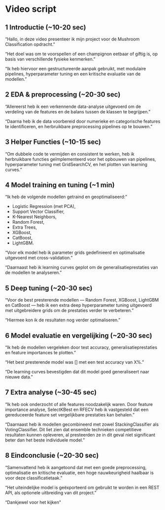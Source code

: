 # Video script

## 1 Introductie (~10-20 sec)

“Hallo, in deze video presenteer ik mijn project voor de Mushroom Classification opdracht.”

“Het doel was om te voorspellen of een champignon eetbaar of giftig is, op basis van verschillende fysieke kenmerken.”

“Ik heb hiervoor een gestructureerde aanpak gebruikt, met modulaire pipelines, hyperparameter tuning en een kritische evaluatie van de modellen.”

## 2 EDA & preprocessing (~20-30 sec)

“Allereerst heb ik een verkennende data-analyse uitgevoerd om de verdeling van de features en de balans tussen de klassen te begrijpen.”

“Daarna heb ik de data voorbereid door numerieke en categorische features te identificeren, en herbruikbare preprocessing pipelines op te bouwen.”

## 3 Helper Functies (~10-15 sec)

“Om dubbele code te vermijden en consistent te werken, heb ik herbruikbare functies geïmplementeerd voor het opbouwen van pipelines, hyperparameter tuning met GridSearchCV, en het plotten van learning curves.”

## 4 Model training en tuning (~1 min)

“Ik heb de volgende modellen getraind en geoptimaliseerd:”

- Logistic Regression (met PCA),
- Support Vector Classifier,
- K-Nearest Neighbors,
- Random Forest,
- Extra Trees,
- XGBoost,
- CatBoost,
- LightGBM.

“Voor elk model heb ik parameter grids gedefinieerd en optimalisatie uitgevoerd met cross-validation.”

“Daarnaast heb ik learning curves geplot om de generalisatieprestaties van de modellen te analyseren.”

## 5 Deep tuning (~20-30 sec)

“Voor de best presterende modellen — Random Forest, XGBoost, LightGBM en CatBoost — heb ik een extra deep hyperparameter tuning uitgevoerd met uitgebreidere grids om de prestaties verder te verbeteren.”

“Hiermee kon ik de resultaten nog verder optimaliseren.”

## 6 Model evaluatie en vergelijking (~20-30 sec)

“Ik heb de modellen vergeleken door test accuracy, generalisatieprestaties en feature importances te plotten.”

“Het best presterende model was [] met een test accuracy van X%.”

“De learning curves bevestigden dat dit model goed generaliseert naar nieuwe data.”

## 7 Extra analyse (~30-45 sec)

“Ik heb ook onderzocht of alle features noodzakelijk waren. Door feature importance analyse, SelectKBest en RFECV heb ik vastgesteld dat een gereduceerde feature set vergelijkbare prestaties kan behalen.”

“Daarnaast heb ik modellen gecombineerd met zowel StackingClassifier als VotingClassifier. Dit liet zien dat ensemble technieken competitieve resultaten kunnen opleveren, al presteerden ze in dit geval niet significant beter dan het beste individuele model.”

## 8 Eindconclusie (~20-30 sec)

“Samenvattend heb ik aangetoond dat met een goede preprocessing, optimalisatie en kritische evaluatie, een hoge nauwkeurigheid haalbaar is voor deze classificatietaak.”

“Het uiteindelijke model is geëxporteerd om gebruikt te worden in een REST API, als optionele uitbreiding van dit project.”

“Dankjewel voor het kijken"
